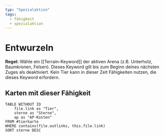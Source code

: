 ```yaml
---
typ: "Spezialaktion"
tags:   
  - fähigkeit
  - spezialaktion
---  
```


# Entwurzeln
**Regel:** Wähle ein [[Terrain-Keyword]] der aktiven Arena (z.B. Unterholz, Baumkronen, Felsen). Dieses Keyword gilt bis zum Beginn deines nächsten Zuges als deaktiviert. Kein Tier kann in dieser Zeit Fähigkeiten nutzen, die dieses Keyword erfordern.

## Karten mit dieser Fähigkeit  
```dataview 
TABLE WITHOUT ID   
	file.link as "Tier",   
	sterne as "Sterne",   
	ap as "AP-Kosten" 
FROM #tierkarte 
WHERE contains(file.outlinks, this.file.link) 
SORT sterne DESC
```
